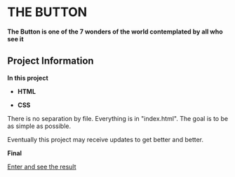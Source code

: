 # THE BUTTON

**The Button is one of the 7 wonders of the world contemplated by all who see it**

   

   ## Project Information

   

   **In this project**

   

 - **HTML**

 - **CSS**

There is no separation by file. Everything is in "index.html". The goal is to be as simple as possible.

Eventually this project may receive updates to get better and better.

**Final**

[Enter and see the result](https://gg-pedro.github.io/the-button.github.io/)

